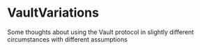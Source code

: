 # VaultVariations
Some thoughts about using the Vault protocol in slightly different circumstances with different assumptions
